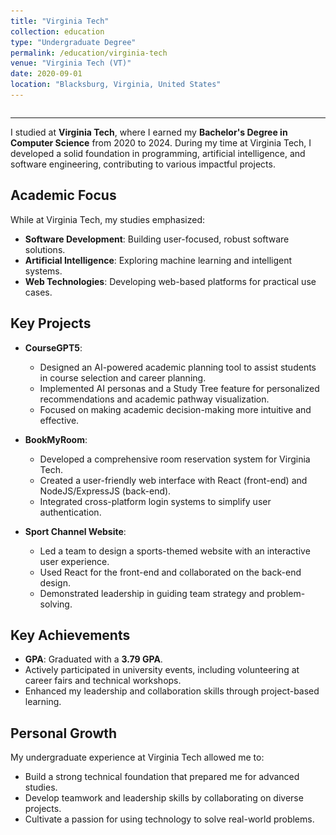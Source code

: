 ```yaml
---
title: "Virginia Tech"
collection: education
type: "Undergraduate Degree"
permalink: /education/virginia-tech
venue: "Virginia Tech (VT)"
date: 2020-09-01
location: "Blacksburg, Virginia, United States"
---
```


<div class="slideshow-container">

  <div class="slide fade">
    <img src="/images/VT-1.jpg" style="width:100%" alt="NYU Campus">
    <div class="caption">VT Campus</div>
  </div>

  <div class="slide fade">
    <img src="/images/VT-2.jpeg" style="width:100%" alt="Group Project">
    <div class="caption">VT Campus</div>
  </div>

  <div class="slide fade">
    <img src="/images/VT-3.jpeg" style="width:100%" alt="Library">
    <div class="caption">VT Campus</div>
  </div>

  <div class="slide fade">
    <img src="/images/VT-4.jpg" style="width:100%" alt="NYU Campus">
    <div class="caption">VT Campus</div>
  </div>

  <div class="slide fade">
    <img src="/images/VT-5.jpeg" style="width:100%" alt="Group Project">
    <div class="caption">VT Campus</div>
  </div>

  <div class="slide fade">
    <img src="/images/VT-6.jpeg" style="width:100%" alt="Library">
    <div class="caption">VT Campus</div>
  </div>

  <div class="slide fade">
    <img src="/images/VT-7.jpg" style="width:100%" alt="NYU Campus">
    <div class="caption">VT Campus</div>
  </div>

  <div class="slide fade">
    <img src="/images/VT-2.jpeg" style="width:100%" alt="Group Project">
    <div class="caption">VT Campus</div>
  </div>

  <div class="slide fade">
    <img src="/images/VT-3.jpeg" style="width:100%" alt="Library">
    <div class="caption">VT Campus</div>
  </div>
  <a class="prev" onclick="plusSlides(-1)">&#10094;</a>
  <a class="next" onclick="plusSlides(1)">&#10095;</a>
</div>

<script>
let slideIndex = 0;
showSlides();

function plusSlides(n) {
  slideIndex += n;
  showSlides();
}

function showSlides() {
  const slides = document.querySelectorAll('.slide');
  slides.forEach((slide, index) => {
    slide.style.display = (index === slideIndex % slides.length) ? 'block' : 'none';
  });
}
</script>

<style>
.slideshow-container {
  position: relative;
  max-width: 100%;
  margin: auto;
  overflow: hidden;
}

.slide {
  display: none;
  position: relative;
}

img {
  display: block;
  width: 100%;
  height: auto;
}

.caption {
  text-align: center;
  padding: 10px;
  font-size: 1em;
  color: #555;
}

.prev, .next {
  position: absolute;
  top: 50%;
  width: auto;
  margin-top: -22px;
  padding: 16px;
  color: white;
  font-weight: bold;
  cursor: pointer;
  background-color: rgba(0, 0, 0, 0.5);
  border-radius: 3px;
}

.prev {
  left: 0;
}

.next {
  right: 0;
}
</style>


---
I studied at **Virginia Tech**, where I earned my **Bachelor's Degree in Computer Science** from 2020 to 2024. During my time at Virginia Tech, I developed a solid foundation in programming, artificial intelligence, and software engineering, contributing to various impactful projects.

## Academic Focus
While at Virginia Tech, my studies emphasized:
- **Software Development**: Building user-focused, robust software solutions.
- **Artificial Intelligence**: Exploring machine learning and intelligent systems.
- **Web Technologies**: Developing web-based platforms for practical use cases.

## Key Projects
- **CourseGPT5**:
  - Designed an AI-powered academic planning tool to assist students in course selection and career planning.
  - Implemented AI personas and a Study Tree feature for personalized recommendations and academic pathway visualization.
  - Focused on making academic decision-making more intuitive and effective.

- **BookMyRoom**:
  - Developed a comprehensive room reservation system for Virginia Tech.
  - Created a user-friendly web interface with React (front-end) and NodeJS/ExpressJS (back-end).
  - Integrated cross-platform login systems to simplify user authentication.

- **Sport Channel Website**:
  - Led a team to design a sports-themed website with an interactive user experience.
  - Used React for the front-end and collaborated on the back-end design.
  - Demonstrated leadership in guiding team strategy and problem-solving.

## Key Achievements
- **GPA**: Graduated with a **3.79 GPA**.
- Actively participated in university events, including volunteering at career fairs and technical workshops.
- Enhanced my leadership and collaboration skills through project-based learning.

## Personal Growth
My undergraduate experience at Virginia Tech allowed me to:
- Build a strong technical foundation that prepared me for advanced studies.
- Develop teamwork and leadership skills by collaborating on diverse projects.
- Cultivate a passion for using technology to solve real-world problems.